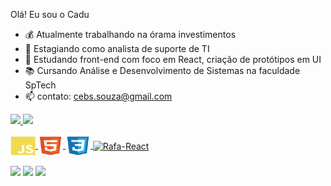 Olá! Eu sou o Cadu

- 💰  Atualmente trabalhando na órama investimentos
- 🎯 Estagiando como analista de suporte de TI
- 📕 Estudando front-end com foco em React, criação de protótipos em UI
- 📚 Cursando Análise e Desenvolvimento de Sistemas na faculdade SpTech
- 📫 contato: cebs.souza@gmail.com

 <div>
  <a href="https://github.com/cadusouza47">
  <img height="180em" src="https://github-readme-stats.vercel.app/api?username=cadusouza47&show_icons=true&theme=radical&include_all_commits=true&count_private=true"/>
  <img height="180em" src="https://github-readme-stats.vercel.app/api/top-langs/?username=cadusouza47&layout=compact&langs_count=7&theme=radical"/>
</div>
<div style="display: inline_block"><br>
  <img align="center" alt="Rafa-Js" height="30" width="40" src="https://raw.githubusercontent.com/devicons/devicon/master/icons/javascript/javascript-plain.svg">
  <img align="center" alt="Rafa-HTML" height="30" width="40" src="https://raw.githubusercontent.com/devicons/devicon/master/icons/html5/html5-original.svg">
  <img align="center" alt="Rafa-CSS" height="30" width="40" src="https://raw.githubusercontent.com/devicons/devicon/master/icons/css3/css3-original.svg">
  <img align="center" alt="Rafa-React" height="30" width="40" src="https://cdn.jsdelivr.net/gh/devicons/devicon/icons/react/react-original.svg">
</div>
<br>
<div>
  <a href="https://www.instagram.com/cadusouza_47/" target="_blank"><img src="https://img.shields.io/badge/-Instagram-%23E4405F?style=for-the-badge&logo=instagram&logoColor=white" target="_blank"></a>
  <a href = "mailto:cebs.souza@gmail.com"><img src="https://img.shields.io/badge/-Gmail-%23333?style=for-the-badge&logo=gmail&logoColor=white" target="_blank"></a>
  <a href="https://www.linkedin.com/in/carlos-eduardo-batista-de-souza-a86b8a1a6/" target="_blank"><img src="https://img.shields.io/badge/-LinkedIn-%230077B5?style=for-the-badge&logo=linkedin&logoColor=white" target="_blank"></a>
</div>

